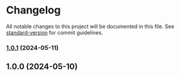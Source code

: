 # Changelog

All notable changes to this project will be documented in this file. See [standard-version](https://github.com/conventional-changelog/standard-version) for commit guidelines.

### [1.0.1](https://github.com/TuoYingtao/acedia-common-tools/compare/v1.0.0...v1.0.1) (2024-05-11)

## 1.0.0 (2024-05-10)
